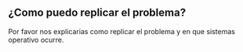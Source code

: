 ## ¿Como puedo replicar el problema?
Por favor nos explicarias como replicar el problema  y en que sistemas operativo ocurre.
